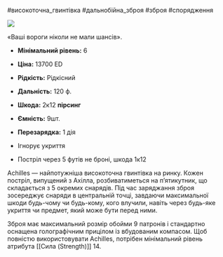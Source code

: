#високоточна_гвинтівка #дальнобійна_зброя #зброя #спорядження 

[![](https://static.wikia.nocookie.net/cyberpunk/images/f/f3/Achilles_Default.png/revision/latest/scale-to-width-down/350?cb=20220816071754)](https://static.wikia.nocookie.net/cyberpunk/images/f/f3/Achilles_Default.png/revision/latest?cb=20220816071754)

«Ваші вороги ніколи не мали шансів».

- **Мінімальний рівень:** 6
- **Ціна:** 13700 ED
- **Рідкість:** Рідкісний

- **Дальність:** 120 ф.
- **Шкода:** 2к12 **пірсинг**
- **Ємність:** 9шт.
- **Перезарядка:** 1 дія
- Ігнорує укриття
- Постріл через 5 футів не броні, шкода 1к12

Achilles — найпотужніша високоточна гвинтівка на ринку. Кожен постріл, випущений з Ахілла, розбиватиметься на п’ятикутник, що складається з 5 окремих снарядів. Під час заряджання зброя зосереджує снаряди в центральній точці, завдаючи максимальної шкоди будь-чому чи будь-кому, кого влучили, навіть через будь-яке укриття чи предмет, який може бути перед ними.

Зброя має максимальний розмір обойми 9 патронів і стандартно оснащена голографічним прицілом із вбудованим компасом. Щоб повністю використовувати Achilles, потрібен мінімальний рівень атрибута [[Сила (Strength)]] 14.